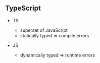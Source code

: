 ## TypeScript

- TS

  - superset of JavaScript
  - statically typed => compile errors

- JS
  - dynamically typed => runtime errors